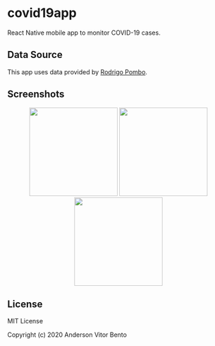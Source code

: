 # covid19app

React Native mobile app to monitor COVID-19 cases.

## Data Source

This app uses data provided by [Rodrigo Pombo](https://github.com/pomber/covid19).

## Screenshots

<p align="center">
<img src="https://raw.githubusercontent.com/bentoavb/covid19app/master/screenshots/img1.jpeg" width="200" />
<img src="https://raw.githubusercontent.com/bentoavb/covid19app/master/screenshots/img2.jpeg" width="200" />
<img src="https://raw.githubusercontent.com/bentoavb/covid19app/master/screenshots/img3.jpeg" width="200" />
</p>

## License

MIT License

Copyright (c) 2020 Anderson Vitor Bento